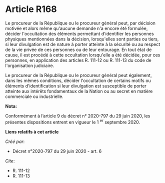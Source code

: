 # Article R168

Le procureur de la République ou le procureur général peut, par décision motivée et alors même qu'aucune demande n'a encore
été formulée, décider l'occultation des éléments permettant d'identifier les personnes physiques mentionnées dans la
décision, lorsqu'elles sont parties ou tiers, si leur divulgation est de nature à porter atteinte à la sécurité ou au respect
de la vie privée de ces personnes ou de leur entourage. En tout état de cause, il est procédé à cette occultation lorsqu'elle
a été décidée, pour ces personnes, en application des articles R. 111-12 ou R. 111-13 du code de l'organisation judiciaire.

Le procureur de la République ou le procureur général peut également, dans les mêmes conditions, décider l'occultation de
certains motifs ou éléments d'identification si leur divulgation est susceptible de porter atteinte aux intérêts fondamentaux
de la Nation ou au secret en matière commerciale ou industrielle.

**Nota:**

Conformément à l’article 9 du décret n° 2020-797 du 29 juin 2020, les présentes dispositions entrent en vigueur le 1
  <sup>er</sup> septembre 2020.

**Liens relatifs à cet article**

_Créé par_:

  - Décret n°2020-797 du 29 juin 2020 - art. 6

_Cite_:

  - R. 111-12
  - R. 111-13

